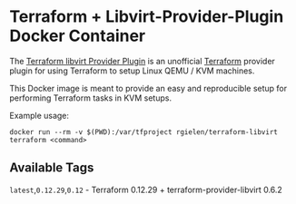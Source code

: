 # Terraform + Libvirt-Provider-Plugin Docker Container

The [Terraform libvirt Provider Plugin](https://github.com/dmacvicar/terraform-provider-libvirt) is an unofficial [Terraform](https://www.terraform.io/) provider plugin for using Terraform to setup Linux QEMU / KVM machines.

This Docker image is meant to provide an easy and reproducible setup for performing Terraform tasks in KVM setups.

Example usage:

```shell
docker run --rm -v $(PWD):/var/tfproject rgielen/terraform-libvirt terraform <command> 
```

## Available Tags

`latest`,`0.12.29`,`0.12` - Terraform 0.12.29 + terraform-provider-libvirt 0.6.2
